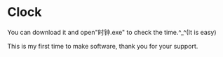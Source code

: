 # Clock
You can download it and open"时钟.exe" to check the time.^_^(It is easy)      





This is my first time to make software, thank you for your support.
